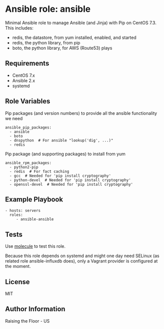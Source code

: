 Ansible role: ansible
=====================

Minimal Ansible role to manage Ansible (and Jinja) with Pip on CentOS 7.3. This includes:

  * redis, the datastore, from yum installed, enabled, and started
  * redis, the python library, from pip
  * boto, the python library, for AWS (Route53) plays

Requirements
------------

 * CentOS 7.x
 * Ansible 2.x
 * systemd

Role Variables
--------------
Pip packages (and version numbers) to provide all the ansible functionality we need

    ansible_pip_packages:
      - ansible
      - boto
      - dnspython  # For ansible "lookup('dig', ...)"
      - redis

Pip package (and supporting packages) to install from yum

    ansible_rpm_packages:
      - python2-pip
      - redis  # For fact caching
      - gcc  # Needed for 'pip install cryptography'
      - python-devel  # Needed for 'pip install cryptography'
      - openssl-devel  # Needed for 'pip install cryptography'

Example Playbook
----------------

    - hosts: servers
      roles:
         - ansible-ansible

Tests
-----

Use [molecule](https://github.com/metacloud/molecule) to test this role.

Because this role depends on systemd and might one day need SELinux (as related role ansible-influxdb does), only a Vagrant provider is configured at the moment.

License
-------

MIT

Author Information
------------------

Raising the Floor - US
